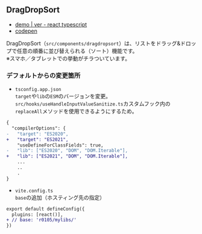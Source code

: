 ## DragDropSort
- [demo | ver - react,typescript](https://k2webservice.xsrv.jp/r0105/mylibs/dragdropsort/)
- [codepen](https://codepen.io/benjuwan/pen/xxvXGrQ)

DragDropSort（`src/components/dragdropsort`）は、リストをドラッグ&ドロップで任意の順番に並び替えられる（ソート）機能です。<br>※スマホ／タブレットでの挙動がチラついています。

### デフォルトからの変更箇所
- `tsconfig.app.json`<br>
`target`や`lib`の`ESM`のバージョンを変更。`src/hooks/useHandleInputValueSanitize.ts`カスタムフック内の`replaceAll`メソッドを使用できるようにするため。

```diff
{
  "compilerOptions": {
-   "target": "ES2020",
+   "target": "ES2021",
    "useDefineForClassFields": true,
-   "lib": ["ES2020", "DOM", "DOM.Iterable"],
+   "lib": ["ES2021", "DOM", "DOM.Iterable"],
    ...
    ..
    .
}
```

- `vite.config.ts`<br>
`base`の追加（ホスティング先の指定）

```diff
export default defineConfig({
  plugins: [react()],
+ // base: 'r0105/mylibs/'
})
```